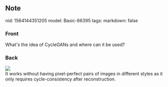 ## Note
nid: 1564144351205
model: Basic-66395
tags: 
markdown: false

### Front
What's the idea of CycleGANs and where can it be used?

### Back
<img src="Screenshot%202019-07-26%20at%2014.38.45.png">
<div>
  It works without having pixel-perfect pairs of images in
  different styles as it only requires cycle-consistency after
  reconstruction.
</div>
